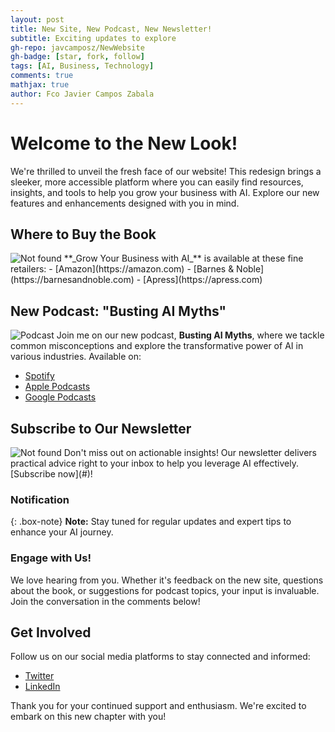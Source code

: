 ```yaml
---
layout: post
title: New Site, New Podcast, New Newsletter!
subtitle: Exciting updates to explore
gh-repo: javcamposz/NewWebsite
gh-badge: [star, fork, follow]
tags: [AI, Business, Technology]
comments: true
mathjax: true
author: Fco Javier Campos Zabala
---
```


# Welcome to the New Look!
We're thrilled to unveil the fresh face of our website! This redesign brings a sleeker, more accessible platform where you can easily find resources, insights, and tools to help you grow your business with AI. Explore our new features and enhancements designed with you in mind.

## Where to Buy the Book
<img src="{{ 'assets/img/book-cover.jpg' | relative_url }}" alt="Not found" />
**_Grow Your Business with AI_** is available at these fine retailers:
- [Amazon](https://amazon.com)
- [Barnes & Noble](https://barnesandnoble.com)
- [Apress](https://apress.com)

## New Podcast: "Busting AI Myths"
![Podcast](https://shows.acast.com/mythbusters-ai-edition-for-adtech-pioneers)
Join me on our new podcast, **Busting AI Myths**, where we tackle common misconceptions and explore the transformative power of AI in various industries. Available on:
- [Spotify](https://spotify.com)
- [Apple Podcasts](https://apple.com/apple-podcasts/)
- [Google Podcasts](https://podcasts.google.com/)

## Subscribe to Our Newsletter
<img src="{{ 'assets/img/newsletter.png' | relative_url }}" alt="Not found" />
Don't miss out on actionable insights! Our newsletter delivers practical advice right to your inbox to help you leverage AI effectively. [Subscribe now](#)!

### Notification

{: .box-note}
**Note:** Stay tuned for regular updates and expert tips to enhance your AI journey.

### Engage with Us!
We love hearing from you. Whether it's feedback on the new site, questions about the book, or suggestions for podcast topics, your input is invaluable. Join the conversation in the comments below!

## Get Involved
Follow us on our social media platforms to stay connected and informed:
- [Twitter](https://twitter.com/)
- [LinkedIn](https://linkedin.com/)

Thank you for your continued support and enthusiasm. We're excited to embark on this new chapter with you!
